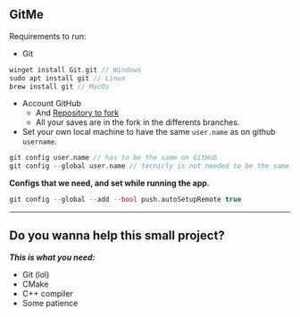 ## GitMe

Requirements to run:

- Git

```c
winget install Git.git // Windows
sudo apt install git // Linux
brew install git // MacOs
```

- Account GitHub
  - And [Repository to fork](https://github.com/Raven-s-Soul/GameSaves)
  - All your saves are in the fork in the differents branches.
- Set your own local machine to have the same `user.name` as on github `username`.

```c
git config user.name // has to be the same on GitHub
git config --global user.name // tecnicly is not needed to be the same
```

**Configs that we need, and set while running the app.**

```c
git config --global --add --bool push.autoSetupRemote true
```

---

## Do you wanna help this small project?

**_This is what you need:_**

- Git (lol)
- CMake
- C++ compiler
- Some patience

